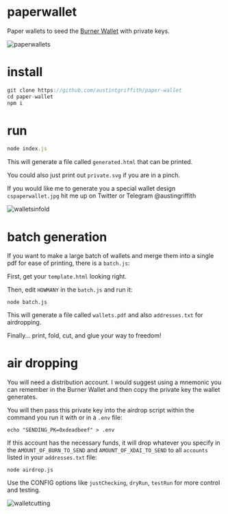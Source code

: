 # paperwallet
Paper wallets to seed the [Burner Wallet](https://github.com/austintgriffith/burner-wallet) with private keys.

![paperwallets](https://user-images.githubusercontent.com/2653167/51704894-6c7be780-1fd7-11e9-8bf9-09d9a55f6943.jpg)

# install
```javascript
git clone https://github.com/austintgriffith/paper-wallet
cd paper-wallet
npm i
```

# run
```javascript
node index.js
```

This will generate a file called `generated.html` that can be printed.

You could also just print out `private.svg` if you are in a pinch.

If you would like me to generate you a special wallet design `cspaperwallet.jpg` hit me up on Twitter or Telegram @austingriffith

![walletsinfold](https://user-images.githubusercontent.com/2653167/51705218-3ab75080-1fd8-11e9-9495-66458938d9f9.jpg)


# batch generation

If you want to make a large batch of wallets and merge them into a single pdf for ease of printing, there is a `batch.js`:

First, get your `template.html` looking right.

Then, edit `HOWMANY` in the `batch.js` and run it:
```
node batch.js
```
This will generate a file called `wallets.pdf` and also `addresses.txt` for airdropping.

Finally... print, fold, cut, and glue your way to freedom!


# air dropping

You will need a distribution account. I would suggest using a mnemonic you can remember in the Burner Wallet and then copy the private key the wallet generates. 

You will then pass this private key into the airdrop script within the command you run it with or in a `.env` file:

```
echo "SENDING_PK=0xdeadbeef" > .env
```

If this account has the necessary funds, it will drop whatever you specify in the `AMOUNT_OF_BURN_TO_SEND` and `AMOUNT_OF_XDAI_TO_SEND` to all `accounts` listed in your `addresses.txt` file:
```
node airdrop.js
```

Use the CONFIG options like `justChecking`, `dryRun`, `testRun` for more control and testing.

![walletcutting](https://user-images.githubusercontent.com/2653167/51705234-4440b880-1fd8-11e9-93ed-93338376cfdc.jpg)




